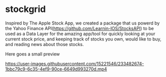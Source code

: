 # stockgrid
Inspired by The Apple Stock App, we created a package that us powerd by the Yahoo Finance API(https://github.com/Learnin-IOS/StocksAPI) to be used as a Data Layer for the amazing app/tool for quickly looking at your current stock price, and keeping track of stocks you own, would like to buy, and reading news about those stocks.

Here goes a small preview



https://user-images.githubusercontent.com/15221546/233482674-1bbc79c9-6c35-4ef9-90ce-6649d993270d.mp4

